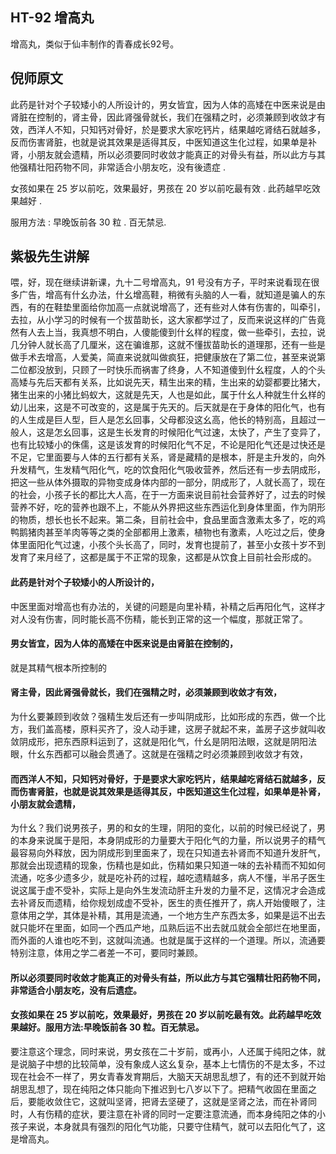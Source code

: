 ## HT-92 增高丸

增高丸，类似于仙丰制作的青春成长92号。

## 倪师原文

此药是针对个子较矮小的人所设计的，男女皆宜，因为人体的高矮在中医来说是由肾脏在控制的，肾主骨，因此肾强骨就长，我们在强精之时，必须兼顾到收敛才有效，西洋人不知，只知钙对骨好，於是要求大家吃钙片，结果越吃肾结石就越多，反而伤害肾脏，也就是说其效果是适得其反，中医知道这生化过程，如果单是补肾，小朋友就会遗精，所以必须要同时收敛才能真正的对骨头有益，所以此方与其他强精壮阳药物不同，非常适合小朋友吃，没有後遗症 .

女孩如果在 25 岁以前吃，效果最好，男孩在 20 岁以前吃最有效 . 此药越早吃效果越好 .

服用方法 : 早晚饭前各 30 粒 . 百无禁忌.

## 紫极先生讲解

喂，好，现在继续讲新课，九十二号增高丸，91 号没有方子，平时来说看现在很多广告，增高有什幺办法，什幺增高鞋，稍微有头脑的人一看，就知道是骗人的东西，有的在鞋垫里面给你加高一点就说增高了，还有些对人体有伤害的，叫牵引，去拉，从小学习的时候有一个拔苗助长，这大家都学过了，反而来说这样的广告竟然有人去上当，我真想不明白，人傻能傻到什幺样的程度，做一些牵引，去拉，说几分钟人就长高了几厘米，这在骗谁那，这就不懂拔苗助长的道理那，还有一些是做手术去增高，人爱美，简直来说就叫做疯狂，把健康放在了第二位，甚至来说第二位都没放到，只顾了一时快乐而祸害了终身，人不知道傻到什幺程度，人的个头高矮与先后天都有关系，比如说先天，精生出来的精，生出来的幼婴都要比猪大，猪生出来的小猪比蚂蚁大，这就是先天，人也是如此，属于什幺人种就生什幺样的幼儿出来，这是不可改变的，这是属于先天的。后天就是在于身体的阳化气，也有的人生成是巨人型，巨人是怎幺回事，父母都没这幺高，他长的特别高，且超过一般人，这是怎幺回事，这是生长发育的时候阳化气过速，太快了，产生了变异了，也有比较矮小的侏儒，这是该发育的时候阳化气不足，不论是阳化气还是过快还是不足，它里面要与人体的五行都有关系，肾是藏精的是根本，肝是主升发的，向外升发精气，生发精气阳化气，吃的饮食阳化气吸收营养，然后还有一步去阴成形，把这一些从体外摄取的异物变成身体内部的一部分，阴成形了，人就长高了，现在的社会，小孩子长的都比大人高，在于一方面来说目前社会营养好了，过去的时候营养不好，吃的营养也跟不上，不能从外界把这些东西运化到身体里面，作为阴形的物质，想长也长不起来。第二条，目前社会中，食品里面含激素太多了，吃的鸡鸭鹅猪肉甚至羊肉等等之类的全部都用上激素，植物也有激素，人吃过之后，使身体里面阳化气过速，小孩个头长高了，同时，发育也提前了，甚至小女孩十岁不到发育了来月经了，这都是属于不正常的现象，这都是从饮食上目前社会形成的。

#### 此药是针对个子较矮小的人所设计的，

中医里面对增高也有办法的，关键的问题是向里补精，补精之后再阳化气，这样才对人没有伤害，同时能长高不伤精，能长到正常的这一个幅度，那就正常了。

#### 男女皆宜，因为人体的高矮在中医来说是由肾脏在控制的，

就是其精气根本所控制的

#### 肾主骨，因此肾强骨就长，我们在强精之时，必须兼顾到收敛才有效，

为什幺要兼顾到收敛？强精生发后还有一步叫阴成形，比如形成的东西，做一个比方，我们盖高楼，原料买齐了，没人动手建，这房子就起不来，盖房子这步就叫收敛阴成形，把东西原料运到了，这就是阳化气，什幺是阴阳法眼，这就是阴阳法眼，什幺东西都可以融会贯通了。这就是在强精之时必须兼顾到收敛才有效，

#### 而西洋人不知，只知钙对骨好，于是要求大家吃钙片，结果越吃肾结石就越多，反而伤害肾脏，也就是说其效果是适得其反，中医知道这生化过程，如果单是补肾，小朋友就会遗精，

为什幺？我们说男孩子，男的和女的生理，阴阳的变化，以前的时候已经说了，男的本身来说属于是阳，本身阴成形的力量要大于阳化气的力量，所以说男子的精气最容易向外释放，因为阴成形到里面来了，现在只知道去补肾而不知道升发肝气，那就会出现遗精的现象，伤精也是如此，伤精如果只知道一味的去补精而不知如何流通，吃多少遗多少，就是吃补药的过程，越吃遗精越多，病人不懂，半吊子医生说这属于虚不受补，实际上是向外生发流动肝主升发的力量不足，这情况才会造成去补肾反而遗精，给你规划成虚不受补，医生的责任推开了，病人开始傻眼了，注意体用之学，其体是补精，其用是流通，一个地方生产东西太多，如果是运不出去就只能坏在里面，如同一个西瓜产地，瓜熟后运不出去就瓜就会全部烂在地里面，而外面的人谁也吃不到，这就叫流通。也就是属于这样的一个道理。所以，流通要特别注意，体用之学二者差一不可，要同时兼顾。

#### 所以必须要同时收敛才能真正的对骨头有益，所以此方与其它强精壮阳药物不同，非常适合小朋友吃，没有后遗症。

#### 女孩如果在 25 岁以前吃，效果最好，男孩在 20 岁以前吃最有效。此药越早吃效果越好。服用方法:早晚饭前各 30 粒。百无禁忌。

要注意这个理念，同时来说，男女孩在二十岁前，或再小，人还属于纯阳之体，就是说脑子中想的比较简单，没有象成人这幺复杂，基本上七情伤的不是太多，不过现在社会不一样了，男女青春发育期后，大脑天天胡思乱想了，有的还不到就开始胡思乱想了，现在纯阳之体只能向下推迟到七八岁以下了。把精气收固在里面之后，要能收敛住它，这就叫坚肾，把肾去坚硬了，这就是坚肾之法，而在补肾同时，人有伤精的症状，要注意在补肾的同时一定要注意流通，而本身纯阳之体的小孩子来说，本身就具有强烈的阳化气功能，只要守住精气，就可以去阳化气了，这是增高丸。

